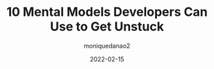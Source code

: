 ---
author: moniquedanao2
date: 2022-02-15
publisher: sitepointdotcom
tags:
  - meta
target_url: https://www.sitepoint.com/10-mental-models-developers-can-use-to-get-unstuck/
title: 10 Mental Models Developers Can Use to Get Unstuck
---